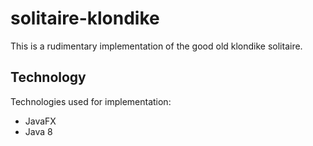 # solitaire-klondike

This is a rudimentary implementation of the good old klondike solitaire.

## Technology

Technologies used for implementation:

 * JavaFX
 * Java 8
